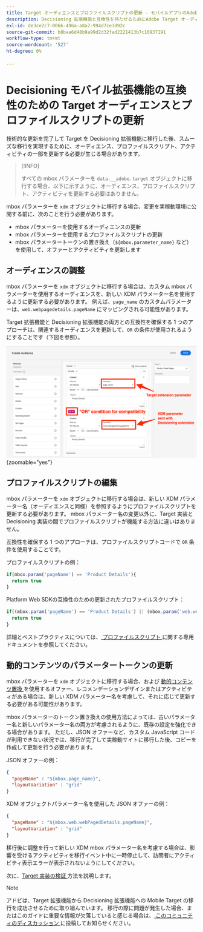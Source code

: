 ```yaml
---
title: Target オーディエンスとプロファイルスクリプトの更新 – モバイルアプリのAdobe Target実装をAdobe Journey Optimizer - Decisioning 拡張機能に移行します
description: Decisioning 拡張機能と互換性を持たせるためにAdobe Target オーディエンスとプロファイルスクリプトを更新する方法を説明します。
exl-id: de3ce2c7-0066-496a-a8a7-994d7ce3d92c
source-git-commit: b8baa6d48b9a99d2d32fad2221413b7c10937191
workflow-type: tm+mt
source-wordcount: '527'
ht-degree: 0%

---
```


# Decisioning モバイル拡張機能の互換性のための Target オーディエンスとプロファイルスクリプトの更新


技術的な更新を完了して Target を Decisioning 拡張機能に移行した後、スムーズな移行を実現するために、オーディエンス、プロファイルスクリプト、アクティビティの一部を更新する必要が生じる場合があります。

>[!INFO]
>
>すべての mbox パラメーターを `data.__adobe.target` オブジェクトに移行する場合、以下に示すように、オーディエンス、プロファイルスクリプト、アクティビティを更新する必要はありません。


mbox パラメーターを `xdm` オブジェクトに移行する場合、変更を実稼動環境に公開する前に、次のことを行う必要があります。

* mbox パラメーターを使用するオーディエンスの更新
* mbox パラメーターを使用するプロファイルスクリプトの更新
* mbox パラメータートークンの置き換え（`${mbox.parameter_name}` など）を使用して、オファーとアクティビティを更新します

## オーディエンスの調整

mbox パラメーターを `xdm` オブジェクトに移行する場合は、カスタム mbox パラメーターを使用するオーディエンスを、新しい XDM パラメーター名を使用するように更新する必要があります。 例えば、`page_name` のカスタムパラメーターは、`web.webpagedetails.pageName` にマッピングされる可能性があります。

Target 拡張機能と Decisioning 拡張機能の両方との互換性を確保する 1 つのアプローチは、関連するオーディエンスを更新して、`OR` の条件が使用されるようにすることです（下図を参照）。

![Decisioning 拡張機能の互換性を確保するためのターゲットオーディエンスの更新を表示する方法 ](assets/target-audience-update.png){zoomable="yes"}

## プロファイルスクリプトの編集

mbox パラメーターを `xdm` オブジェクトに移行する場合は、新しい XDM パラメーター名（オーディエンスと同様）を参照するようにプロファイルスクリプトを更新する必要があります。 mbox パラメーター名の変更以外に、Target 実装と Decisioning 実装の間でプロファイルスクリプトが機能する方法に違いはありません。

互換性を確保する 1 つのアプローチは、プロファイルスクリプトコードで `OR` 条件を使用することです。

プロファイルスクリプトの例：

```Javascript
if(mbox.param('pageName') == 'Product Details'){
  return true
}
```

Platform Web SDKの互換性のための更新されたプロファイルスクリプト：

```Javascript
if((mbox.param('pageName') == 'Product Details') || (mbox.param('web.webPageDetails.pageName') =='Product Details')){
  return true
}
```

詳細とベストプラクティスについては、[ プロファイルスクリプト ](https://experienceleague.adobe.com/ja/docs/target/using/audiences/visitor-profiles/profile-parameters) に関する専用ドキュメントを参照してください。

## 動的コンテンツのパラメータートークンの更新

mbox パラメーターを `xdm` オブジェクトに移行する場合、および [ 動的コンテンツ置換 ](https://experienceleague.adobe.com/ja/docs/target/using/experiences/offers/passing-profile-attributes-to-the-html-offer) を使用するオファー、レコメンデーションデザインまたはアクティビティがある場合は、新しい XDM パラメーター名を考慮して、それに応じて更新する必要がある可能性があります。

mbox パラメーターのトークン置き換えの使用方法によっては、古いパラメーター名と新しいパラメーター名の両方が考慮されるように、既存の設定を強化できる場合があります。 ただし、JSON オファーなど、カスタム JavaScript コードが利用できない状況では、移行が完了して実稼動サイトに移行した後、コピーを作成して更新を行う必要があります。

JSON オファーの例：

```JSON
{
  "pageName" : "${mbox.page_name}",
  "layoutVariation" : "grid"
}
```

XDM オブジェクトパラメーター名を使用した JSON オファーの例：

```JSON
{
  "pageName" : "${mbox.web.webPagedDetails.pageName}",
  "layoutVariation" : "grid"
}
```

移行後に調整を行って新しい XDM mbox パラメーター名を考慮する場合は、影響を受けるアクティビティを移行イベント中に一時停止して、訪問者にアクティビティ表示エラーが表示されないようにしてください。


次に、[Target 実装の検証 ](validate.md) 方法を説明します。

>[!NOTE]
>
>アドビは、Target 拡張機能から Decisioning 拡張機能への Mobile Target の移行を成功させるために取り組んでいます。 移行の際に問題が発生した場合、またはこのガイドに重要な情報が欠落していると感じる場合は、[ このコミュニティのディスカッション ](https://experienceleaguecommunities.adobe.com/t5/adobe-experience-platform-data/tutorial-discussion-migrate-target-from-at-js-to-web-sdk/m-p/575587?profile.language=ja#M463) に投稿してお知らせください。

